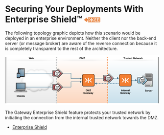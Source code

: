 # Securing Your Deployments With Enterprise Shield&trade; ![Enterprise Edition](../enterprise-feature.png)

The following topology graphic depicts how this scenario would be deployed in an enterprise environment. Neither the client nor the back-end server (or message broker) are aware of the reverse connection because it is completely transparent to the rest of the architecture.

![Enterprise Shield](docker-enterprise-shield.png)

The Gateway Enterprise Shield feature protects your trusted network by initiating the connection from the internal trusted network towards the DMZ.

* [Enterprise Shield](AMQP/rabbitmq)

